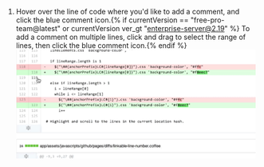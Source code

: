 1. Hover over the line of code where you'd like to add a comment, and click the blue comment icon.{% if currentVersion == "free-pro-team@latest" or currentVersion ver_gt "enterprise-server@2.19" %} To add a comment on multiple lines, click and drag to select the range of lines, then click the blue comment icon.{% endif %} ![青いコメントアイコン](/assets/images/help/commits/hover-comment-icon.gif)
